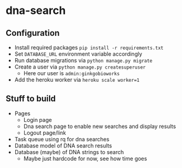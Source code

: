 # dna-search

## Configuration
* Install required packages `pip install -r requirements.txt` 
* Set `DATABASE_URL` environment variable accordingly
* Run database migrations via `python manage.py migrate`
* Create a user via `python manage.py createsuperuser`
    * Here our user  is `admin:ginkgobioworks`
* Add the heroku worker via `heroku scale worker=1`

## Stuff to build


- Pages
  - Login page
  - Dna search page to enable new searches and display results
  - Logout page/link
- Task queue using rq for dna searches
- Database model of DNA search results
- Database (maybe) of DNA strings to search
  - Maybe just hardcode for now, see how time goes